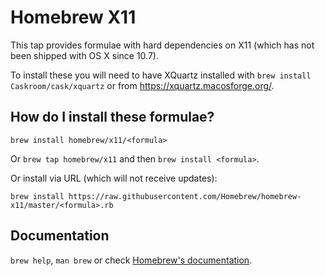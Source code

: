 # Homebrew X11
This tap provides formulae with hard dependencies on X11 (which has not been shipped with OS X since 10.7).

To install these you will need to have XQuartz installed with `brew install Caskroom/cask/xquartz` or from https://xquartz.macosforge.org/.

## How do I install these formulae?
`brew install homebrew/x11/<formula>`

Or `brew tap homebrew/x11` and then `brew install <formula>`.

Or install via URL (which will not receive updates):

```
brew install https://raw.githubusercontent.com/Homebrew/homebrew-x11/master/<formula>.rb
```

## Documentation
`brew help`, `man brew` or check [Homebrew's documentation](https://github.com/Homebrew/homebrew/tree/master/share/doc/homebrew#readme).
